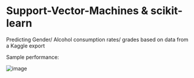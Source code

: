 # Support-Vector-Machines & scikit-learn
Predicting Gender/ Alcohol consumption rates/ grades based on data from a Kaggle export

Sample performance: 



![image](https://user-images.githubusercontent.com/31891933/114146020-fe4d4200-990e-11eb-8583-384c0e9ca7ba.png)

